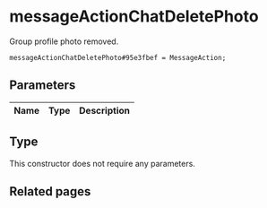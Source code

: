 # messageActionChatDeletePhoto
Group profile photo removed.

```
messageActionChatDeletePhoto#95e3fbef = MessageAction;
```

## Parameters
| Name | Type | Description |
| ---- | :----: | ----------- |


## Type
This constructor does not require any parameters.

## Related pages
